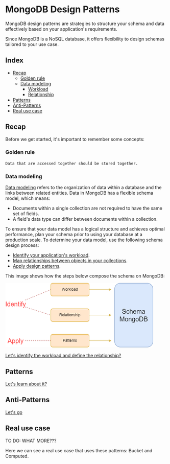 # MongoDB Design Patterns
MongoDB design patterns are strategies to structure your schema and data effectively based on your application's requirements.

Since MongoDB is a NoSQL database, it offers flexibility to design schemas tailored to your use case.

## Index
- [Recap](#recap)
   - [Golden rule](#golden-rule)
   - [Data modeling](#data-modeling)
      - [Workload](#workload)
      - [Relationship](#relationship)
- [Patterns](#patterns)
- [Anti-Patterns](#anti-patterns)
- [Real use case](#real-use-case)

## Recap
Before we get started, it's important to remember some concepts:

### Golden rule
```
Data that are accessed together should be stored together.
```

### Data modeling

[Data modeling](https://www.mongodb.com/docs/manual/data-modeling/) refers to the organization of data within a database and the links between related entities. Data in MongoDB has a flexible schema model, which means:
- Documents within a single collection are not required to have the same set of fields.
- A field's data type can differ between documents within a collection.

To ensure that your data model has a logical structure and achieves optimal performance, plan your schema prior to using your database at a production scale. To determine your data model, use the following schema design process:

- [Identify your application's workload](https://www.mongodb.com/docs/manual/data-modeling/schema-design-process/identify-workload/#std-label-data-modeling-identify-workload).
- [Map relationships between objects in your collections](https://www.mongodb.com/docs/manual/data-modeling/schema-design-process/map-relationships/#std-label-data-modeling-map-relationships).
- [Apply design patterns](https://www.mongodb.com/docs/manual/data-modeling/schema-design-process/apply-patterns/#std-label-data-modeling-apply-patterns).

This image shows how the steps below compose the schema on MongoDB:

![structure of steps to compose a mongodb schema](./docs/img/data.modeling.drawio.png)

[Let's identify the workload and define the relationship?](./docs/DATA_MODELING.md)

## Patterns
[Let's learn about it?](./docs/PATTERNS.md)

## Anti-Patterns
[Let's go](./docs/ANTI_PATTERNS.md)

## Real use case
TO DO: WHAT MORE???

Here we can see a real use case that uses these patterns: Bucket and Computed.

